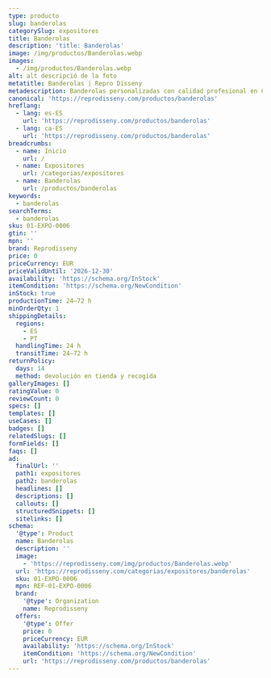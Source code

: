 ```yaml
---
type: producto
slug: banderolas
categorySlug: expositores
title: Banderolas
description: 'title: Banderolas'
image: /img/productos/Banderolas.webp
images:
  - /img/productos/Banderolas.webp
alt: alt descripció de la foto
metatitle: Banderolas | Repro Disseny
metadescription: Banderolas personalizadas con calidad profesional en Cataluña.
canonical: 'https://reprodisseny.com/productos/banderolas'
hreflang:
  - lang: es-ES
    url: 'https://reprodisseny.com/productos/banderolas'
  - lang: ca-ES
    url: 'https://reprodisseny.com/productos/banderolas'
breadcrumbs:
  - name: Inicio
    url: /
  - name: Expositores
    url: /categorias/expositores
  - name: Banderolas
    url: /productos/banderolas
keywords:
  - banderolas
searchTerms:
  - banderolas
sku: 01-EXPO-0006
gtin: ''
mpn: ''
brand: Reprodisseny
price: 0
priceCurrency: EUR
priceValidUntil: '2026-12-30'
availability: 'https://schema.org/InStock'
itemCondition: 'https://schema.org/NewCondition'
inStock: true
productionTime: 24–72 h
minOrderQty: 1
shippingDetails:
  regions:
    - ES
    - PT
  handlingTime: 24 h
  transitTime: 24–72 h
returnPolicy:
  days: 14
  method: devolución en tienda y recogida
galleryImages: []
ratingValue: 0
reviewCount: 0
specs: []
templates: []
useCases: []
badges: []
relatedSlugs: []
formFields: []
faqs: []
ad:
  finalUrl: ''
  path1: expositores
  path2: banderolas
  headlines: []
  descriptions: []
  callouts: []
  structuredSnippets: []
  sitelinks: []
schema:
  '@type': Product
  name: Banderolas
  description: ''
  image:
    - 'https://reprodisseny.com/img/productos/Banderolas.webp'
  url: 'https://reprodisseny.com/categorias/expositores/banderolas'
  sku: 01-EXPO-0006
  mpn: REF-01-EXPO-0006
  brand:
    '@type': Organization
    name: Reprodisseny
  offers:
    '@type': Offer
    price: 0
    priceCurrency: EUR
    availability: 'https://schema.org/InStock'
    itemCondition: 'https://schema.org/NewCondition'
    url: 'https://reprodisseny.com/productos/banderolas'
---
```


